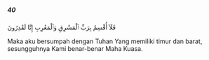 ##### 40

<span class="ayah">فَلَآ أُقْسِمُ بِرَبِّ ٱلْمَشَٰرِقِ وَٱلْمَغَٰرِبِ إِنَّا لَقَٰدِرُونَ</span>

<span class="ayah_translation">Maka aku bersumpah dengan Tuhan Yang memiliki timur dan barat, sesungguhnya Kami benar-benar Maha Kuasa.</span>
